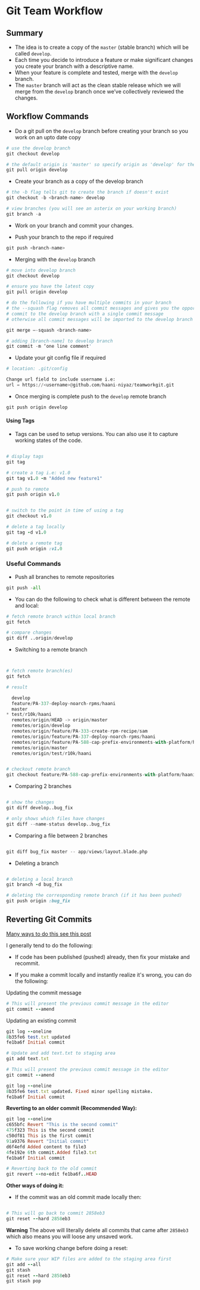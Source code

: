 Git Team Workflow
=================



## Summary ##
  

   * The idea is to create a copy of the `master` (stable branch) which will be called `develop`.
   * Each time you decide to introduce a feature or make significant changes you create your branch with a descriptive name.
   * When your feature is complete and tested, merge with the `develop` branch.
   * The `master` branch will act as the clean stable release which we will merge from the `develop` branch once we’ve collectively reviewed the changes.



## Workflow Commands ##


+ Do a git pull on the `develop` branch before creating your branch so you work on an upto date copy

```python
# use the develop branch
git checkout develop

# the default origin is 'master' so specify origin as 'develop' for the pull request
git pull origin develop
```


+ Create your branch as a copy of the develop branch

```python
# the -b flag tells git to create the branch if doesn't exist
git checkout -b <branch-name> develop

# view branches (you will see an asterix on your working branch)
git branch -a
```

+ Work on your branch and commit your changes.


+ Push your branch to the repo if required

```python
git push <branch-name>
```


+ Merging with the `develop` branch

```python
# move into develop branch
git checkout develop

# ensure you have the latest copy
git pull origin develop

# do the following if you have multiple commits in your branch
# the --squash flag removes all commit messages and gives you the opportunity to  
# commit to the develop branch with a single commit message
# otherwise all commit messages will be imported to the develop branch

git merge –-squash <branch-name>

# adding [branch-name] to develop branch
git commit -m ‘one line comment'
```


+ Update your git config file if required

```python
# location: .git/config

Change url field to include username i.e:
url = https://<username>@github.com/haani-niyaz/teamworkgit.git
```


+ Once merging is complete push to the `develop` remote branch

```python
git push origin develop
```



#### Using Tags  ####

+ Tags can be used to setup versions. You can also use it to capture working states of the code.

```ruby

# display tags
git tag

# create a tag i.e: v1.0
git tag v1.0 -m "Added new feature1"

# push to remote
git push origin v1.0


# switch to the point in time of using a tag
git checkout v1.0

# delete a tag locally
git tag -d v1.0

# delete a remote tag
git push origin :v1.0


```



### Useful Commands ###

+ Push all branches to remote repositories

```python
git push -all
```



+ You can do the following to check what is different between the remote and local:

```python
# fetch remote branch within local branch
git fetch 

# compare changes
git diff ..origin/develop
```

+ Switching to a remote branch

```python


# fetch remote branch(es)
git fetch

# result

  develop
  feature/PA-337-deploy-noarch-rpms/haani
  master
* test/r10k/haani
  remotes/origin/HEAD -> origin/master
  remotes/origin/develop
  remotes/origin/feature/PA-333-create-rpm-recipe/sam
  remotes/origin/feature/PA-337-deploy-noarch-rpms/haani
  remotes/origin/feature/PA-588-cap-prefix-environments-with-platform/haani
  remotes/origin/master
  remotes/origin/test/r10k/haani


# checkout remote branch
git checkout feature/PA-588-cap-prefix-environments-with-platform/haani

```


+ Comparing 2 branches

```python

# show the changes
git diff develop..bug_fix

# only shows which files have changes
git diff --name-status develop..bug_fix

```

+ Comparing a file between 2 branches

```python

git diff bug_fix master -- app/views/layout.blade.php 

```

+ Deleting a branch

```ruby

# deleting a local branch
git branch -d bug_fix

# deleting the corresponding remote branch (if it has been pushed)
git push origin :bug_fix

```


## Reverting Git Commits ##

[Many ways to do this see this post](http://stackoverflow.com/questions/4114095/revert-to-a-previous-git-commit)

I generally tend to do the following:

+ If code has been published (pushed) already, then fix your mistake and recommit.

+ If you make a commit locally and instantly realize it's wrong, you can do the following:

Updating the commit message

```ruby
# This will present the previous commit message in the editor
git commit --amend
```

 Updating an existing commit

```ruby
git log --oneline 
8b35fe6 test.txt updated
fe1ba6f Initial commit

# Update and add text.txt to staging area
git add text.txt

# This will present the previous commit message in the editor
git commit --amend

git log --oneline
8b35fe6 test.txt updated. Fixed minor spelling mistake.
fe1ba6f Initial commit
```


**Reverting to an older commit (Recommended Way):**

```ruby
git log --oneline
c655bfc Revert "This is the second commit"
475f323 This is the second commit
c50df81 This is the first commit
91a9376 Revert "Initial commit"
d6f4efd Added content to file3
4fe192e 6th commit.Added file3.txt
fe1ba6f Initial commit

# Reverting back to the old commit
git revert --no-edit fe1ba6f..HEAD
```

**Other ways of doing it:**

+ If the commit was an old commit made locally then:

```ruby

# This will go back to commit 2858eb3
git reset --hard 2858eb3

```

**Warning**
The above will literally delete all commits that came after `2858eb3` which also means you will loose any unsaved work.

+ To save working change before doing a reset:

```ruby
# Make sure your WIP files are added to the staging area first
git add --all 
git stash
git reset --hard 2858eb3
git stash pop
```
